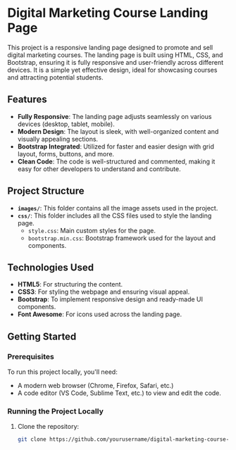 # Digital Marketing Course Landing Page

This project is a responsive landing page designed to promote and sell digital marketing courses. The landing page is built using HTML, CSS, and Bootstrap, ensuring it is fully responsive and user-friendly across different devices. It is a simple yet effective design, ideal for showcasing courses and attracting potential students.

## Features

- **Fully Responsive**: The landing page adjusts seamlessly on various devices (desktop, tablet, mobile).
- **Modern Design**: The layout is sleek, with well-organized content and visually appealing sections.
- **Bootstrap Integrated**: Utilized for faster and easier design with grid layout, forms, buttons, and more.
- **Clean Code**: The code is well-structured and commented, making it easy for other developers to understand and contribute.

## Project Structure

- **`images/`**: This folder contains all the image assets used in the project.
- **`css/`**: This folder includes all the CSS files used to style the landing page.
  - `style.css`: Main custom styles for the page.
  - `bootstrap.min.css`: Bootstrap framework used for the layout and components.

## Technologies Used

- **HTML5**: For structuring the content.
- **CSS3**: For styling the webpage and ensuring visual appeal.
- **Bootstrap**: To implement responsive design and ready-made UI components.
- **Font Awesome**: For icons used across the landing page.

## Getting Started

### Prerequisites

To run this project locally, you'll need:
- A modern web browser (Chrome, Firefox, Safari, etc.)
- A code editor (VS Code, Sublime Text, etc.) to view and edit the code.

### Running the Project Locally

1. Clone the repository:
   ```bash
   git clone https://github.com/yourusername/digital-marketing-course-landing-page.git
